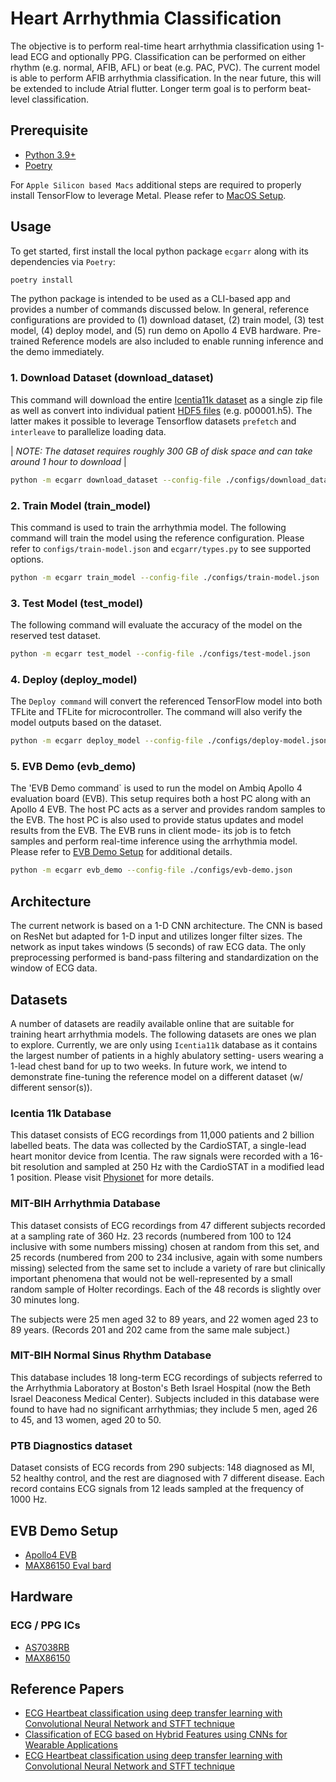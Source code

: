 # Heart Arrhythmia Classification

The objective is to perform real-time heart arrhythmia classification using 1-lead ECG and optionally PPG. Classification can be performed on either rhythm (e.g. normal, AFIB, AFL) or beat (e.g. PAC, PVC). The current model is able to perform AFIB arrhythmia classification. In the near future, this will be extended to include Atrial flutter. Longer term goal is to perform beat-level classification.

## Prerequisite

* [Python 3.9+](https://www.python.org)
* [Poetry](https://python-poetry.org/docs/#installation)

For `Apple Silicon based Macs` additional steps are required to properly install TensorFlow to leverage Metal. Please refer to [MacOS Setup](#TODO).

## Usage

To get started, first install the local python package `ecgarr` along with its dependencies via `Poetry`:

```bash
poetry install
```

The python package is intended to be used as a CLI-based app and provides a number of commands discussed below. In general, reference configurations are provided to (1) download dataset, (2) train model, (3) test model, (4) deploy model, and (5) run demo on Apollo 4 EVB hardware. Pre-trained Reference models are also included to enable running inference and the demo immediately.

### 1. Download Dataset (download_dataset)

This command will download the entire [Icentia11k dataset](https://physionet.org/content/icentia11k-continuous-ecg/1.0/) as a single zip file as well as convert into individual patient [HDF5 files](https://www.hdfgroup.org/solutions/hdf5/) (e.g. p00001.h5). The latter makes it possible to leverage Tensorflow datasets `prefetch` and `interleave` to parallelize loading data.

| _NOTE: The dataset requires roughly 300 GB of disk space and can take around 1 hour to download_ |

```bash
python -m ecgarr download_dataset --config-file ./configs/download_dataset.json
```

### 2. Train Model (train_model)

This command is used to train the arrhythmia model. The following command will train the model using the reference configuration. Please refer to `configs/train-model.json` and `ecgarr/types.py` to see supported options.

```bash
python -m ecgarr train_model --config-file ./configs/train-model.json
```

### 3. Test Model (test_model)

The following command will evaluate the accuracy of the model on the reserved test dataset.

```bash
python -m ecgarr test_model --config-file ./configs/test-model.json
```

### 4. Deploy (deploy_model)

The `Deploy command` will convert the referenced TensorFlow model into both TFLite and TFLite for microcontroller. The command will also verify the model outputs based on the dataset.

```bash
python -m ecgarr deploy_model --config-file ./configs/deploy-model.json
```

### 5. EVB Demo (evb_demo)

The 'EVB Demo command` is used to run the model on Ambiq Apollo 4 evaluation board (EVB). This setup requires both a host PC along with an Apollo 4 EVB. The host PC acts as a server and provides random samples to the EVB. The host PC is also used to provide status updates and model results from the EVB. The EVB runs in client mode- its job is to fetch samples and perform real-time inference using the arrhythmia model. Please refer to [EVB Demo Setup](#evb-demo-setup) for additional details.

```bash
python -m ecgarr evb_demo --config-file ./configs/evb-demo.json
```

## Architecture

The current network is based on a 1-D CNN architecture. The CNN is based on ResNet but adapted for 1-D input and utilizes longer filter sizes. The network as input takes windows (5 seconds) of raw ECG data. The only preprocessing performed is band-pass filtering and standardization on the window of ECG data.

## Datasets

A number of datasets are readily available online that are suitable for training heart arrhythmia models. The following datasets are ones we plan to explore. Currently, we are only using `Icentia11k` database as it contains the largest number of patients in a highly abulatory setting- users wearing a 1-lead chest band for up to two weeks. In future work, we intend to demonstrate fine-tuning the reference model on a different dataset (w/ different sensor(s)).

### Icentia 11k Database

This dataset consists of ECG recordings from 11,000 patients and 2 billion labelled beats. The data was collected by the CardioSTAT, a single-lead heart monitor device from Icentia. The raw signals were recorded with a 16-bit resolution and sampled at 250 Hz with the CardioSTAT in a modified lead 1 position. Please visit [Physionet](https://physionet.org/content/icentia11k-continuous-ecg/1.0/) for more details.

### MIT-BIH Arrhythmia Database

This dataset consists of ECG recordings from 47 different subjects recorded at a sampling rate of 360 Hz. 23 records (numbered from 100 to 124 inclusive with some numbers missing) chosen at random from this set, and 25 records (numbered from 200 to 234 inclusive, again with some numbers missing) selected from the same set to include a variety of rare but clinically important phenomena that would not be well-represented by a small random sample of Holter recordings. Each of the 48 records is slightly over 30 minutes long.

The subjects were 25 men aged 32 to 89 years, and 22 women aged 23 to 89 years. (Records 201 and 202 came from the same male subject.)

### MIT-BIH Normal Sinus Rhythm Database

This database includes 18 long-term ECG recordings of subjects referred to the Arrhythmia Laboratory at Boston's Beth Israel Hospital (now the Beth Israel Deaconess Medical Center). Subjects included in this database were found to have had no significant arrhythmias; they include 5 men, aged 26 to 45, and 13 women, aged 20 to 50.

### PTB Diagnostics dataset

Dataset consists of ECG records from 290 subjects: 148 diagnosed as MI, 52 healthy control, and the rest are diagnosed with 7 different disease. Each record contains ECG signals from 12 leads sampled at the frequency of 1000 Hz.

## EVB Demo Setup

* [Apollo4 EVB](https://ambiq.com/apollo4/)
* [MAX86150 Eval bard](https://protocentral.com/product/protocentral-max86150-ppg-and-ecg-breakout-with-qwiic-v2/)

## Hardware

### ECG / PPG ICs

* [AS7038RB](https://ams.com/en/as7038rb)
* [MAX86150](https://www.maximintegrated.com/en/products/interface/signal-integrity/MAX86150.html)

## Reference Papers

* [ECG Heartbeat classification using deep transfer learning with Convolutional Neural Network and STFT technique](https://arxiv.org/abs/2206.14200)
* [Classification of ECG based on Hybrid Features using CNNs for Wearable Applications](https://arxiv.org/pdf/2206.07648.pdf)
* [ECG Heartbeat classification using deep transfer learning with Convolutional Neural Network and STFT technique](https://arxiv.org/pdf/2206.14200.pdf)
